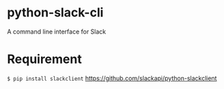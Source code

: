 # python-slack-cli
A command line interface for Slack 

# Requirement
`$ pip install slackclient`
https://github.com/slackapi/python-slackclient


